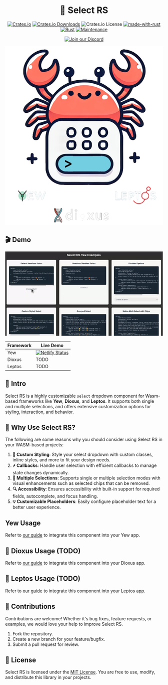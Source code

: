 <div align="center">

# 🔽 Select RS

[![Crates.io](https://img.shields.io/crates/v/selectrs)](https://crates.io/crates/selectrs)
[![Crates.io Downloads](https://img.shields.io/crates/d/selectrs)](https://crates.io/crates/selectrs)
![Crates.io License](https://img.shields.io/crates/l/selectrs)
[![made-with-rust](https://img.shields.io/badge/Made%20with-Rust-1f425f.svg?logo=rust&logoColor=white)](https://www.rust-lang.org/)
[![Rust](https://img.shields.io/badge/Rust-1.79%2B-blue.svg)](https://www.rust-lang.org)
[![Maintenance](https://img.shields.io/badge/Maintained%3F-yes-green.svg)](https://github.com/wiseaidev)

[![Join our Discord](https://dcbadge.limes.pink/api/server/b5JbvHW5nv)](https://discord.gg/b5JbvHW5nv)

<!-- absolute url for docs.rs cause assets is excluded from crate -->
![logo](https://raw.githubusercontent.com/opensass/select-rs/refs/heads/main/assets/logo.webp)

</div>

## 🎬 Demo

<!-- absolute url for docs.rs cause assets is excluded from crate -->
![select-rs-demo](https://raw.githubusercontent.com/opensass/select-rs/refs/heads/main/assets/demo.gif)

| Framework | Live Demo |
| --- | --- |
| Yew | [![Netlify Status](https://api.netlify.com/api/v1/badges/b2f7d257-599e-4eab-a6c6-7ff655f3caf4/deploy-status)](https://select-rs.netlify.app) |
| Dioxus | TODO |
| Leptos | TODO |

## 📜 Intro

Select RS is a highly customizable `select` dropdown component for Wasm-based frameworks like **Yew**, **Dioxus**, and **Leptos**. It supports both single and multiple selections, and offers extensive customization options for styling, interaction, and behavior.

## 🤔 Why Use Select RS?

The following are some reasons why you should consider using Select RS in your WASM-based projects:

1. **🎨 Custom Styling**: Style your select dropdown with custom classes, inline styles, and more to fit your design needs.
1. **⚡ Callbacks**: Handle user selection with efficient callbacks to manage state changes dynamically.
1. **📱 Multiple Selections**: Supports single or multiple selection modes with visual enhancements such as selected chips that can be removed.
1. **🔍 Accessibility**: Ensures accessibility with built-in support for required fields, autocomplete, and focus handling.
1. **💡 Customizable Placeholders**: Easily configure placeholder text for a better user experience.

## Yew Usage

<!-- absolute url for docs.rs cause YEW.md is not included in crate -->
Refer to [our guide](https://github.com/opensass/select-rs/blob/main/YEW.md) to integrate this component into your Yew app.

## 🧬 Dioxus Usage (TODO)

Refer to [our guide](DIOXUS.md) to integrate this component into your Dioxus app.

## 🌱 Leptos Usage (TODO)

Refer to [our guide](LEPTOS.md) to integrate this component into your Leptos app.

## 🤝 Contributions

Contributions are welcome! Whether it's bug fixes, feature requests, or examples, we would love your help to improve Select RS.

1. Fork the repository.
1. Create a new branch for your feature/bugfix.
1. Submit a pull request for review.

## 📜 License

Select RS is licensed under the [MIT License](LICENSE). You are free to use, modify, and distribute this library in your projects.
